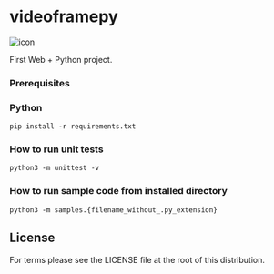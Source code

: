 # videoframepy

![icon](https://user-images.githubusercontent.com/24629696/124898745-6ef12100-e01a-11eb-9932-6cf489b4c470.png)


First Web + Python project.

### Prerequisites

### Python

```
pip install -r requirements.txt
```

### How to run unit tests

```
python3 -m unittest -v
```

### How to run sample code from installed directory

```
python3 -m samples.{filename_without_.py_extension}
```

## License

For terms please see the LICENSE file at the root of this distribution.
